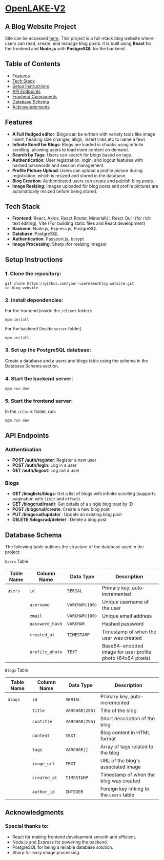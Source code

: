 # [OpenLAKE-V2](https://openlake-ecbz.onrender.com)
## A Blog Website Project
Site can be accessed [here](https://openlake-ecbz.onrender.com).
This project is a full-stack blog website where users can read, create, and manage blog posts. It is built using **React** for the frontend and **Node.js** with **PostgreSQL** for the backend.

## Table of Contents
- [Features](#features)
- [Tech Stack](#tech-stack)
- [Setup Instructions](#setup-instructions)
- [API Endpoints](#api-endpoints)
- [Frontend Components](#frontend-components)
- [Database Schema](#database-schema)
- [Acknowledgments](#acknowledgments)

## Features

- **A Full fledged editor**: Blogs can be written with variety tools like image insert, heading size changer, allign, insert links,etc to name a few\
- **Infinite Scroll for Blogs**: Blogs are loaded in chunks using infinite scrolling, allowing users to load more content on demand.
- **Search by Tags**: Users can search for blogs based on tags.
- **Authentication**: User registration, login, and logout features with hashed passwords and session management.
- **Profile Picture Upload**: Users can upload a profile picture during registration, which is resized and stored in the database.
- **Blog Creation**: Authenticated users can create and publish blog posts.
- **Image Resizing**: Images uploaded for blog posts and profile pictures are automatically resized before being stored.

## Tech Stack

- **Frontend**: React, Axios, React Router, MaterialUI, React Quill (for rich text editing), Vite (For building static files and React development)
- **Backend**: Node.js, Express.js, PostgreSQL
- **Database**: PostgreSQL
- **Authentication**: Passport.js, bcrypt
- **Image Processing**: Sharp (for resizing images)

## Setup Instructions

### 1. Clone the repository:

    git clone https://github.com/your-username/blog-website.git
    cd blog-website

### 2. Install dependencies:
For the frontend (inside the `/client` folder):

    npm install

For the backend (Inside `server` folder)

    npm install
    
### 3. Set up the PostgreSQL database:
Create a database and a users and blogs table using the schema in the Database Schema section.

### 4. Start the backend server:
    
    npm run dev

### 5. Start the frontend server:
In the `/client` folder, run:

    npm run dev

## API Endpoints
### Authentication

  - **POST /auth/register**: Register a new user
  - **POST /auth/login**: Log in a user
  - **GET /auth/logout**: Log out a user

### Blogs
  - **GET /bloglists/blogs**: Get a list of blogs with infinite scrolling (supports pagination with `limit` and `offset`)
  - **GET /blogcrud/read/**: Get details of a single blog post by ID
  - **POST /blogcrud/create**: Create a new blog post
  - **PUT /blogcrud/update/** : Update an existing blog post
  - **DELETE /blogcrud/delete/** : Delete a blog post

## Database Schema

The following table outlines the structure of the database used in the project:

`Users` Table

| **Table Name** | **Column Name**   | **Data Type**     | **Description**                                          |
|----------------|-------------------|-------------------|----------------------------------------------------------|
| `users`        | `id`              | `SERIAL`          | Primary key, auto-incremented                             |
|                | `username`        | `VARCHAR(100)`    | Unique username of the user                               |
|                | `email`           | `VARCHAR(100)`    | Unique email address                                      |
|                | `password_hash`   | `VARCHAR`         | Hashed password                                           |
|                | `created_at`      | `TIMESTAMP`       | Timestamp of when the user was created                    |
|                | `profile_photo`   | `TEXT`            | Base64-encoded image for user profile photo (64x64 pixels)|

`Blogs` Table

| **Table Name** | **Column Name**   | **Data Type**     | **Description**                                          |
|----------------|-------------------|-------------------|----------------------------------------------------------|
| `blogs`        | `id`              | `SERIAL`          | Primary key, auto-incremented                             |
|                | `title`           | `VARCHAR(255)`    | Title of the blog                                         |
|                | `subtitle`        | `VARCHAR(255)`    | Short description of the blog                             |
|                | `content`         | `TEXT`            | Blog content in HTML format                               |
|                | `tags`            | `VARCHAR[]`       | Array of tags related to the blog                         |
|                | `image_url`       | `TEXT`            | URL of the blog's associated image                        |
|                | `created_at`      | `TIMESTAMP`       | Timestamp of when the blog was created                    |
|                | `author_id`       | `INTEGER`         | Foreign key linking to the `users` table                  |


## Acknowledgments

### Special thanks to:

  - React for making frontend development smooth and efficient.
  - Node.js and Express for powering the backend.
  - PostgreSQL for being a reliable database solution.
  - Sharp for easy image processing.

